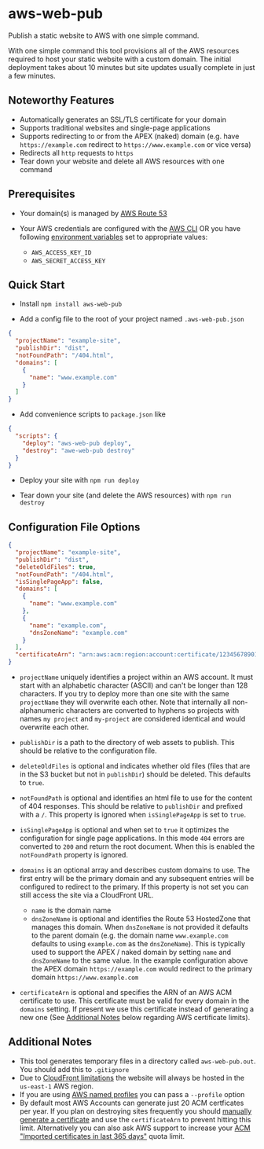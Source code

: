 # aws-web-pub

Publish a static website to AWS with one simple command.

With one simple command this tool provisions all of the AWS resources required
to host your static website with a custom domain. The initial deployment takes
about 10 minutes but site updates usually complete in just a few minutes.

## Noteworthy Features

- Automatically generates an SSL/TLS certificate for your domain
- Supports traditional websites and single-page applications
- Supports redirecting to or from the APEX (naked) domain (e.g. have `https://example.com` redirect to `https://www.example.com` or vice versa)
- Redirects all `http` requests to `https`
- Tear down your website and delete all AWS resources with one command

## Prerequisites

- Your domain(s) is managed by [AWS Route 53](https://aws.amazon.com/route53)

- Your AWS credentials are configured with the [AWS CLI](https://docs.aws.amazon.com/cli/latest/userguide/cli-chap-welcome.html)
  OR you have following [environment variables](https://docs.aws.amazon.com/cli/latest/userguide/cli-configure-envvars.html#envvars-set) set to appropriate values:
  - `AWS_ACCESS_KEY_ID`
  - `AWS_SECRET_ACCESS_KEY`

## Quick Start

- Install `npm install aws-web-pub`

- Add a config file to the root of your project named `.aws-web-pub.json`

```json
{
  "projectName": "example-site",
  "publishDir": "dist",
  "notFoundPath": "/404.html",
  "domains": [
    {
      "name": "www.example.com"
    }
  ]
}
```

- Add convenience scripts to `package.json` like

```json
{
  "scripts": {
    "deploy": "aws-web-pub deploy",
    "destroy": "awe-web-pub destroy"
  }
}
```

- Deploy your site with `npm run deploy`

- Tear down your site (and delete the AWS resources) with `npm run destroy`

## Configuration File Options

```json
{
  "projectName": "example-site",
  "publishDir": "dist",
  "deleteOldFiles": true,
  "notFoundPath": "/404.html",
  "isSinglePageApp": false,
  "domains": [
    {
      "name": "www.example.com"
    },
    {
      "name": "example.com",
      "dnsZoneName": "example.com"
    }
  ],
  "certificateArn": "arn:aws:acm:region:account:certificate/123456789012-1234-1234-1234-12345678"
}
```

- `projectName` uniquely identifies a project within an AWS account. It must start with an alphabetic character (ASCII) and can't be longer than 128 characters. If you try to deploy more than one site with the same `projectName` they will overwrite each other. Note that internally all non-alphanumeric characters are converted to hyphens so projects with names `my project` and `my-project` are considered identical and would overwrite each other.
- `publishDir` is a path to the directory of web assets to publish. This should be relative to the configuration file.
- `deleteOldFiles` is optional and indicates whether old files (files that are in the S3 bucket but not in `publishDir`) should be deleted. This defaults to `true`.
- `notFoundPath` is optional and identifies an html file to use for the content of 404 responses. This should be relative to `publishDir` and prefixed with a `/`. This property is ignored when `isSinglePageApp` is set to `true`.
- `isSinglePageApp` is optional and when set to `true` it optimizes the configuration for single page applications. In this mode `404` errors are converted to `200` and return the root document. When this is enabled the `notFoundPath` property is ignored.
- `domains` is an optional array and describes custom domains to use. The first entry will be the primary domain and any subsequent entries will be configured to redirect to the primary. If this property is not set you can still access the site via a CloudFront URL.

  - `name` is the domain name
  - `dnsZoneName` is optional and identifies the Route 53 HostedZone that manages this domain. When `dnsZoneName` is not provided it defaults to the parent domain (e.g. the domain name `www.example.com` defaults to using `example.com` as the `dnsZoneName`). This is typically used to support the APEX / naked domain by setting `name` and `dnsZoneName` to the same value. In the example configuration above the APEX domain `https://example.com` would redirect to the primary domain `https://www.example.com`

- `certificateArn` is optional and specifies the ARN of an AWS ACM certificate to use. This certificate must be valid for every domain in the `domains` setting. If present we use this certificate instead of generating a new one (See [Additional Notes](#additional-notes) below regarding AWS certificate limits).

## Additional Notes

- This tool generates temporary files in a directory called `aws-web-pub.out`. You should add this to `.gitignore`
- Due to [CloudFront limitations](https://docs.aws.amazon.com/AWSCloudFormation/latest/UserGuide/aws-properties-cloudfront-distribution-viewercertificate.html#cfn-cloudfront-distribution-viewercertificate-acmcertificatearn) the website will always be hosted in the `us-east-1` AWS region.
- If you are using [AWS named profiles](https://docs.aws.amazon.com/cli/latest/userguide/cli-configure-profiles.html) you can pass a `--profile` option
- By default most AWS Accounts can generate just 20 ACM certficates per year. If you plan on destroying sites frequently you should [manually generate a certificate](https://docs.aws.amazon.com/acm/latest/userguide/gs-acm-request-public.html) and use the `certificateArn` to prevent hitting this limit. Alternatively you can also ask AWS support to increase your [ACM "Imported certificates in last 365 days"](https://console.aws.amazon.com/servicequotas/home?#!/services/acm/quotas/L-3808DC70) quota limit.
